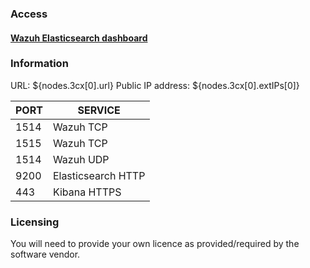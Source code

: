 ### Access

#### [Wazuh Elasticsearch dashboard](https://${nodes.3cx[0].url}:443)

### Information

URL: ${nodes.3cx[0].url}
Public IP address: ${nodes.3cx[0].extIPs[0]}

| PORT | SERVICE |
| ---- | ---- |
|   1514   |   Wazuh TCP   |
|   1515   |   Wazuh TCP   |
|   1514   |   Wazuh UDP   |
|   9200   |   Elasticsearch HTTP   |
|   443   |   Kibana HTTPS   |

### Licensing

You will need to provide your own licence as provided/required by the software vendor.
